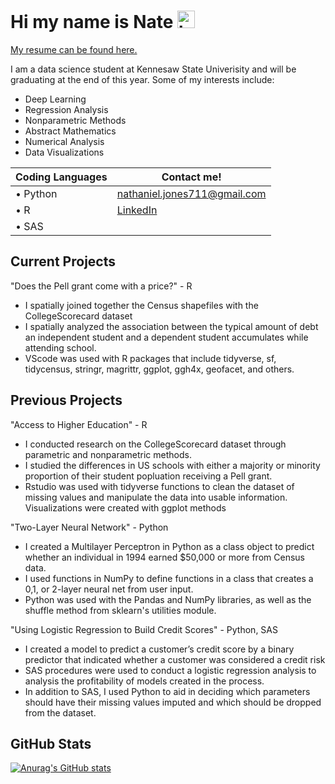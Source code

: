 # Hi my name is Nate <img src="https://user-images.githubusercontent.com/1303154/88677602-1635ba80-d120-11ea-84d8-d263ba5fc3c0.gif" width="28px" alt="hi">

[My resume can be found here.](Nathaniel_Jones_Resume2021.pdf)

I am a data science student at Kennesaw State Univerisity and will be graduating at the end of this year. Some of my interests include:
 * Deep Learning    
 * Regression Analysis    
 * Nonparametric Methods    
 * Abstract Mathematics     
 * Numerical Analysis   
 * Data Visualizations  

| Coding Languages | Contact me! |
| ----------- |  ----------- |
| • Python | nathaniel.jones711@gmail.com
| • R | [LinkedIn](www.linkedin.com/in/nathaniel-jones711)
| • SAS | 

## Current Projects
"Does the Pell grant come with a price?" - R
* I spatially joined together the Census shapefiles with the CollegeScorecard dataset 
* I spatially analyzed the association between the typical amount of debt an independent student and a dependent student accumulates while attending school.
* VScode was used with R packages that include tidyverse, sf, tidycensus, stringr, magrittr, ggplot, ggh4x, geofacet, and others.

## Previous Projects
"Access to Higher Education" - R
* I conducted research on the CollegeScorecard dataset through parametric and nonparametric methods.  
* I studied the differences in US schools with either a majority or minority proportion of their student popluation receiving a Pell grant.
* Rstudio was used with tidyverse functions to clean the dataset of missing values and manipulate the data into usable information. Visualizations were created with ggplot methods

"Two-Layer Neural Network" - Python
* I created a Multilayer Perceptron in Python as a class object to predict
whether an individual in 1994 earned $50,000 or more from Census data.
* I used functions in NumPy to define functions in a class that creates a 0,1, or
2-layer neural net from user input.
* Python was used with the Pandas and NumPy libraries, as well as the shuffle method from sklearn's utilities module.

"Using Logistic Regression to Build Credit Scores" - Python, SAS
* I created a model to predict a customer’s credit score by a binary predictor that
indicated whether a customer was considered a credit risk
* SAS procedures were used to conduct a logistic regression analysis to analysis
the profitability of models created in the process.
* In addition to SAS, I used Python to aid in deciding which parameters should have their missing values imputed and which should be dropped from the dataset.

## GitHub Stats

[![Anurag's GitHub stats](https://github-readme-stats.vercel.app/api?username=njones738)](https://github.com/anuraghazra/github-readme-stats)